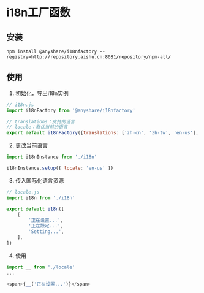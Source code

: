 # i18n工厂函数

## 安装

```
npm install @anyshare/i18nfactory --registry=http://repository.aishu.cn:8081/repository/npm-all/
```

## 使用

1. 初始化，导出i18n实例
```js
// i18n.js
import i18nFactory from '@anyshare/i18nfactory'

// translations：支持的语言
// locale：默认当前的语言
export default i18nFactory({translations: ['zh-cn', 'zh-tw', 'en-us'], locale: 'zh-cn'})
```

2. 更改当前语言
```js
import i18nInstance from './i18n'

i18nInstance.setup({ locale: 'en-us' })
```

3. 传入国际化语言资源
```js
// locale.js
import i18n from './i18n'

export default i18n([
    [
        '正在设置...',
        '正在設定...',
        'Setting...',
    ],
])
```

4. 使用
```js
import __ from './locale'
...

<span>{__('正在设置...')}</span>
```